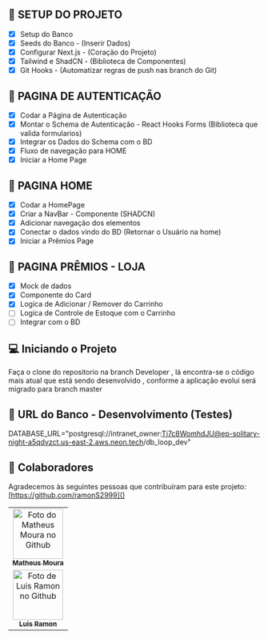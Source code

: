 ## 📝 SETUP DO PROJETO
- [X] Setup do Banco
- [X] Seeds do Banco - (Inserir Dados)
- [X] Configurar Next.js - (Coração do Projeto)
- [X] Tailwind e ShadCN - (Biblioteca de Componentes)
- [X] Git Hooks - (Automatizar regras de push nas branch do Git)
## 📝 PAGINA DE AUTENTICAÇÃO
- [X] Codar a Página de Autenticação
- [X] Montar o Schema de Autenticação - React Hooks Forms (Biblioteca que valida formularios)
- [X] Integrar os Dados do Schema com o BD
- [X] Fluxo de navegação para HOME
- [X] Iniciar a Home Page
## 📝 PAGINA HOME
- [X] Codar a HomePage
- [X] Criar a NavBar - Componente (SHADCN)
- [X] Adicionar navegação dos elementos 
- [X] Conectar o dados vindo do BD (Retornar o Usuário na home)
- [X] Iniciar a Prêmios Page
## 📝 PAGINA PRÊMIOS - LOJA
- [X] Mock de dados
- [X] Componente do Card
- [X] Logica de Adicionar / Remover do Carrinho
- [ ] Logica de Controle de Estoque com o Carrinho
- [ ] Integrar com o BD
      
## 💻 Iniciando o Projeto
Faça o clone do repositorio na branch Developer , lá encontra-se o código mais atual que está sendo desenvolvido , conforme a aplicação evolui será migrado para branch master

## 🚀 URL do Banco - Desenvolvimento (Testes)
DATABASE_URL="postgresql://intranet_owner:Tj7c8WomhdJU@ep-solitary-night-a5qdvzct.us-east-2.aws.neon.tech/db_loop_dev"

## 🤝 Colaboradores

Agradecemos às seguintes pessoas que contribuíram para este projeto:
[https://github.com/ramonS2999]()
<table>
  <tr>
    <td align="center">
      <a href="#" title="github-profile">
        <img src="https://avatars.githubusercontent.com/u/52974709?v=4" width="100px;" alt="Foto do Matheus Moura no Github"/><br>
        <sub>
          <b>Matheus Moura</b>
        </sub>
      </a>
    </td>
  </tr>
 <tr>
    <td align="center">
      <a href="#" title="github-profile">
        <img src="https://avatars.githubusercontent.com/u/57457051?v=4" width="100px;" alt="Foto de Luis Ramon no Github"/><br>
        <sub>
          <b>Luis Ramon</b>
        </sub>
      </a>
    </td>
  </tr>
</table>


